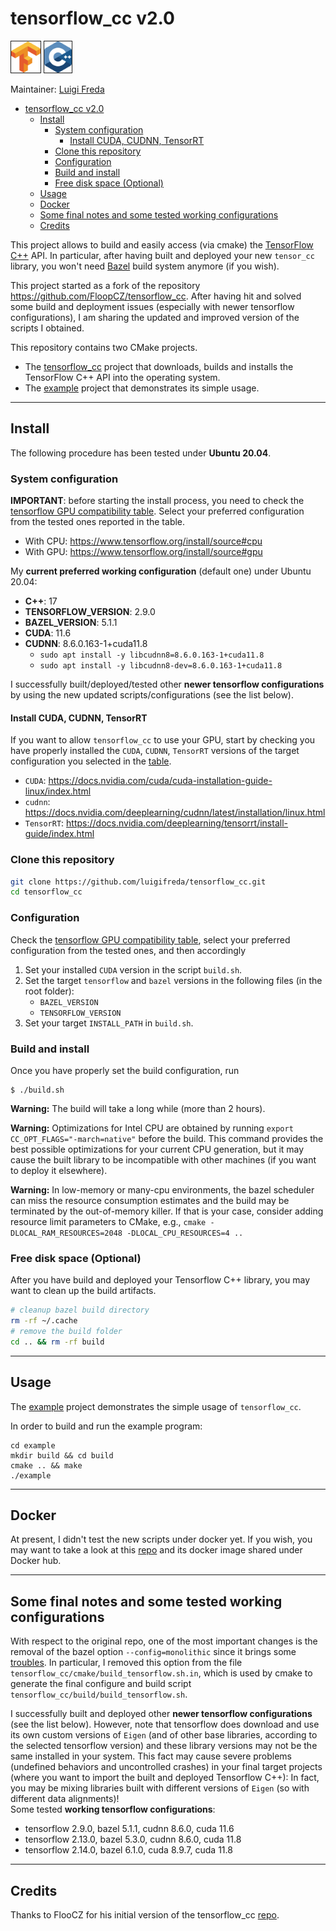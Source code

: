 # tensorflow_cc v2.0

<p align="left">
<img src="images/tensorflow-icon.png"
alt="tensorflow" height="50" border="1"/> 
<img src="images/cpp_icon.png"
alt="c++" height="50" border="1"/> 
</p>

Maintainer: [Luigi Freda](https://www.luigifreda.com)

<!-- TOC -->

- [tensorflow\_cc v2.0](#tensorflow_cc-v20)
  - [Install](#install)
    - [System configuration](#system-configuration)
      - [Install CUDA, CUDNN, TensorRT](#install-cuda-cudnn-tensorrt)
    - [Clone this repository](#clone-this-repository)
    - [Configuration](#configuration)
    - [Build and install](#build-and-install)
    - [Free disk space (Optional)](#free-disk-space-optional)
  - [Usage](#usage)
  - [Docker](#docker)
  - [Some final notes and some tested working configurations](#some-final-notes-and-some-tested-working-configurations)
  - [Credits](#credits)

<!-- /TOC -->

This project allows to build and easily access (via cmake) the [TensorFlow C++](https://www.tensorflow.org/api_docs/cc/) API. In particular, after having built and deployed your new `tensor_cc` library, you won't need [Bazel](https://bazel.build/) build system anymore (if you wish).

This project started as a fork of the repository https://github.com/FloopCZ/tensorflow_cc. After having hit and solved some build and deployment issues (especially with newer tensorflow configurations), I am sharing the updated and improved version of the scripts I obtained.  

This repository contains two CMake projects. 
- The [tensorflow_cc](./tensorflow_cc/README.md) project that downloads, builds and installs the TensorFlow C++ API into the operating system. 
- The [example](./example/README.md) project that demonstrates its simple usage.

--- 

## Install 

The following procedure has been tested under **Ubuntu 20.04**. 

### System configuration 

**IMPORTANT**: before starting the install process, you need to check the [tensorflow GPU compatibility table](https://www.tensorflow.org/install/source#gpu). Select your preferred configuration from the tested ones reported in the table.
- With CPU: https://www.tensorflow.org/install/source#cpu
- With GPU: https://www.tensorflow.org/install/source#gpu

My **current preferred working configuration** (default one) under Ubuntu 20.04:
- **C++**: 17
- **TENSORFLOW_VERSION**: 2.9.0 
- **BAZEL_VERSION**: 5.1.1
- **CUDA**: 11.6 
- **CUDNN**: 8.6.0.163-1+cuda11.8   
     - `sudo apt install -y libcudnn8=8.6.0.163-1+cuda11.8`
    - `sudo apt install -y libcudnn8-dev=8.6.0.163-1+cuda11.8`
  
I successfully built/deployed/tested other **newer tensorflow configurations** by using the new updated scripts/configurations (see the list below).

#### Install CUDA, CUDNN, TensorRT 

If you want to allow `tensorflow_cc` to use your GPU, start by checking you have properly installed the `CUDA`, `CUDNN`, `TensorRT` versions of the target configuration you selected in the [table](https://www.tensorflow.org/install/source#gpu).

* `CUDA`: https://docs.nvidia.com/cuda/cuda-installation-guide-linux/index.html
* `cudnn`: https://docs.nvidia.com/deeplearning/cudnn/latest/installation/linux.html    
* `TensorRT`: https://docs.nvidia.com/deeplearning/tensorrt/install-guide/index.html  
  

### Clone this repository

```bash
git clone https://github.com/luigifreda/tensorflow_cc.git
cd tensorflow_cc
```

### Configuration

Check the [tensorflow GPU compatibility table](https://www.tensorflow.org/install/source#gpu), select your preferred configuration from the tested ones, and then accordingly
1. Set your installed `CUDA` version in the script `build.sh`.
2. Set the target `tensorflow` and `bazel` versions in the following files (in the root folder):
   * `BAZEL_VERSION ` 
   * `TENSORFLOW_VERSION`
3. Set your target `INSTALL_PATH` in `build.sh`.


### Build and install 

Once you have properly set the build configuration, run
```
$ ./build.sh 
```

**Warning:** The build will take a long while (more than 2 hours). 

**Warning:** Optimizations for Intel CPU are obtained by running `export CC_OPT_FLAGS="-march=native"`
before the build. This command provides the best possible optimizations for your current CPU generation, but
it may cause the built library to be incompatible with other machines (if you want to deploy it elsewhere).

**Warning:** In low-memory or many-cpu environments, the bazel scheduler can miss the resource consumption
estimates and the build may be terminated by the out-of-memory killer.
If that is your case, consider adding resource limit parameters to CMake, e.g.,
`cmake -DLOCAL_RAM_RESOURCES=2048 -DLOCAL_CPU_RESOURCES=4 ..`

### Free disk space (Optional) 

After you have build and deployed your Tensorflow C++ library, you may want to clean up the build artifacts. 
```bash
# cleanup bazel build directory
rm -rf ~/.cache
# remove the build folder
cd .. && rm -rf build
```

--- 

## Usage

The [example](./example/README.md) project demonstrates the simple usage of `tensorflow_cc`.

In order to build and run the example program:
```
cd example
mkdir build && cd build
cmake .. && make
./example 
```

--- 

## Docker

At present, I didn't test the new scripts under docker yet. If you wish, you may want to take a look at this [repo](https://github.com/FloopCZ/tensorflow_cc) and its docker image shared under Docker hub.

--- 

## Some final notes and some tested working configurations

With respect to the original repo, one of the most important changes is the removal of the bazel option `--config=monolithic` since it brings some [troubles](https://github.com/tensorflow/tensorflow/issues/59081). In particular, I removed this option from the file `tensorflow_cc/cmake/build_tensorflow.sh.in`, which is used by cmake to generate the final configure and build script `tensorflow_cc/build/build_tensorflow.sh`. 

I successfully built and deployed other **newer tensorflow configurations** (see the list below). However, note that tensorflow does download and use its own custom versions of `Eigen` (and of other base libraries, according to the selected tensorflow version) and these library versions may not be the same installed in your system. This fact may cause severe problems (undefined behaviors and uncontrolled crashes) in your final target projects (where you want to import the built and deployed Tensorflow C++): In fact, you may be mixing libraries built with different versions of `Eigen` (so with different data alignments)!  
Some tested **working tensorflow configurations**: 
  * tensorflow 2.9.0, bazel 5.1.1, cudnn 8.6.0, cuda 11.6
  * tensorflow 2.13.0, bazel 5.3.0, cudnn 8.6.0, cuda 11.8
  * tensorflow 2.14.0, bazel 6.1.0, cuda 8.9.7, cuda 11.8

--- 

## Credits 

Thanks to FlooCZ for his initial version of the tensorflow_cc [repo](https://github.com/FloopCZ/tensorflow_cc).
